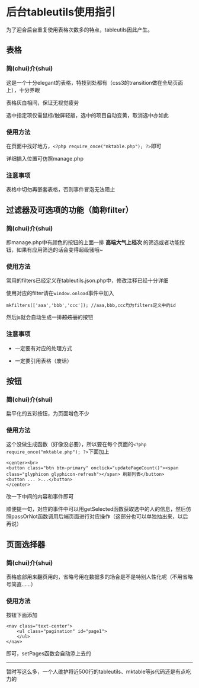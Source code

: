 # 后台tableutils使用指引

为了迎合后台重复使用表格次数多的特点，tableutils因此产生。

## 表格

### 简(chui)介(shui)

这是一个十分elegant的表格，特技到处都有（css3的transition做在全局页面上），十分养眼

表格灰白相间，保证无视觉疲劳

选中指定项仅需鼠标/触屏轻敲，选中的项目自动变黄，取消选中亦如此

### 使用方法

在页面中找好地方，`<?php require_once("mktable.php"); ?>`即可

详细插入位置可仿照manage.php

### 注意事项

表格中切勿再嵌套表格，否则事件冒泡无法阻止

## 过滤器及可选项的功能（简称filter）

### 简(chui)介(shui)

即manage.php中有颜色的按钮的上面一排 **高端大气上档次** 的筛选或者功能按钮，如果有应用筛选的话会变得超级骚哦~

### 使用方法

常用的filters已经定义在tableutils.json.php中，修改注释已经十分详细

使用对应的filter请在`window.onload`事件中加入

`mkfilters(['aaa','bbb','ccc']); //aaa,bbb,ccc均为filters定义中的id`

然后js就会自动生成一排~~超炫丽~~的按钮

### 注意事项

* 一定要有对应的处理方式

* 一定要引用表格（废话）

## 按钮

### 简(chui)介(shui)

扁平化的五彩按钮，为页面增色不少

### 使用方法

这个没做生成函数（好像没必要），所以要在每个页面的`<?php require_once("mktable.php"); ?>`下面加上

```
<center><br>
<button class="btn btn-primary" onclick="updatePageCount()"><span class="glyphicon glyphicon-refresh"></span> 刷新列表</button>
<button ... >...</button>
</center>
```

改一下中间的内容和事件即可

顺便提一句，对应的事件中可以用getSelected函数获取选中的人的信息，然后仿照passOrNot函数调用后端页面进行对应操作（这部分也可以单独抽出来，以后再说）

## 页面选择器

### 简(chui)介(shui)

表格底部用来翻页用的，省略号用在数据多的场合是不是特别人性化呢（不用省略号简直......）

### 使用方法

按钮下面添加

```
<nav class="text-center">
	<ul class="pagination" id="page1">
	</ul>
</nav>
```

即可，setPages函数会自动添上去的

---

暂时写这么多，一个人维护将近500行的tableutils、mktable等js代码还是有点吃力的
